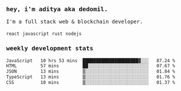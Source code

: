 <samp>
    <h3>hey, i'm aditya aka dedomil.</h3>
    I'm a full stack web & blockchain developer. 
    <br />
    <br />
    <code>react</code> <code>javascript</code> <code>rust</code> <code>nodejs</code>
    <h3>weekly development stats</h3>
    <!--START_SECTION:waka-->

```txt
JavaScript   10 hrs 53 mins  █████████████████████▓░░░   87.24 %
HTML         57 mins         ██░░░░░░░░░░░░░░░░░░░░░░░   07.67 %
JSON         13 mins         ▒░░░░░░░░░░░░░░░░░░░░░░░░   01.84 %
TypeScript   13 mins         ▒░░░░░░░░░░░░░░░░░░░░░░░░   01.76 %
CSS          10 mins         ▒░░░░░░░░░░░░░░░░░░░░░░░░   01.37 %
```

<!--END_SECTION:waka-->
</samp>
